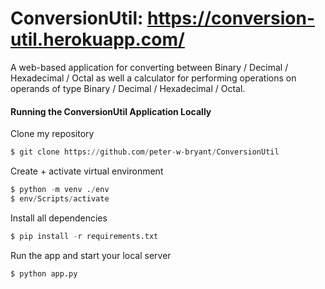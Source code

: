 # ConversionUtil: https://conversion-util.herokuapp.com/
A web-based application for converting between Binary / Decimal / Hexadecimal / Octal as well a calculator for performing operations on operands of type Binary / Decimal / Hexadecimal / Octal.

<h4>Running the ConversionUtil Application Locally</h4>

<p>Clone my repository</p>

```python
$ git clone https://github.com/peter-w-bryant/ConversionUtil
```
<p>Create + activate virtual environment</p>

```python
$ python -m venv ./env
$ env/Scripts/activate
```
<p>Install all dependencies</p>

```python
$ pip install -r requirements.txt
```

<p>Run the app and start your local server</p>

```python
$ python app.py
```
